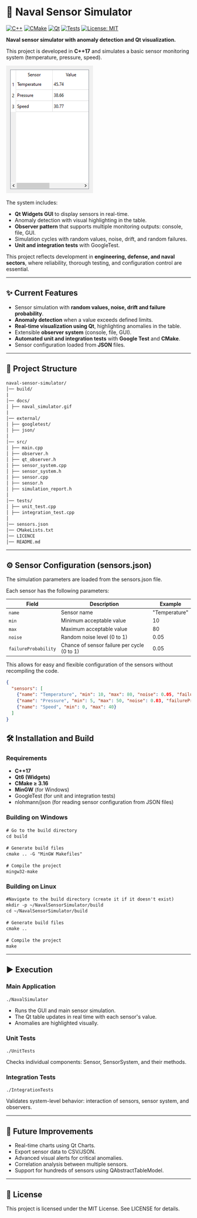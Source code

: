# 🚢 Naval Sensor Simulator

[![C++](https://img.shields.io/badge/C%2B%2B-17-blue)](https://isocpp.org/) 
[![CMake](https://img.shields.io/badge/CMake-3.16+-orange)](https://cmake.org/) 
[![Qt](https://img.shields.io/badge/Qt-6-green)](https://www.qt.io/) 
[![Tests](https://img.shields.io/badge/Tests-GoogleTest-brightgreen)](https://github.com/google/googletest)
[![License: MIT](https://img.shields.io/badge/License-MIT-yellow.svg)](LICENSE)

**Naval sensor simulator with anomaly detection and Qt visualization.**  

This project is developed in **C++17** and simulates a basic sensor monitoring system (temperature, pressure, speed).  

![Naval Sensor Simulator GUI](docs/naval_simulator.gif "Real-time sensor simulation and anomaly detection")


The system includes:

- **Qt Widgets GUI** to display sensors in real-time.  
- Anomaly detection with visual highlighting in the table.  
- **Observer pattern** that supports multiple monitoring outputs: console, file, GUI.  
- Simulation cycles with random values, noise, drift, and random failures.  
- **Unit and integration tests** with GoogleTest.  

This project reflects development in **engineering, defense, and naval sectors**, where reliability, thorough testing, and configuration control are essential.

---

## ✨ Current Features

- Sensor simulation with **random values, noise, drift and failure probability**.  
- **Anomaly detection** when a value exceeds defined limits.  
- **Real-time visualization using Qt**, highlighting anomalies in the table.  
- Extensible **observer system** (console, file, GUI).  
- **Automated unit and integration tests** with **Google Test** and **CMake**.  
- Sensor configuration loaded from **JSON** files.  

---


## 📂 Project Structure
```
naval-sensor-simulator/
│── build/
|
│── docs/
│ ├── naval_simulator.gif
|
│── external/
│ ├── googletest/
│ ├── json/
│ 
│── src/
│ ├── main.cpp
│ ├── observer.h
│ ├── qt_observer.h
│ ├── sensor_system.cpp
│ ├── sensor_system.h
│ ├── sensor.cpp
│ ├── sensor.h
│ ├── simulation_report.h
│
│── tests/
│ ├── unit_test.cpp
│ ├── integration_test.cpp
│
│── sensors.json
│── CMakeLists.txt
│── LICENCE
│── README.md
```
---
## ⚙️ Sensor Configuration (sensors.json)

The simulation parameters are loaded from the sensors.json file.

Each sensor has the following parameters:

| Field | Description | Example |
|---|---|---|
| `name` | Sensor name | "Temperature" |
| `min` | Minimum acceptable value | 10 |
| `max` | Maximum acceptable value | 80 |
| `noise` | Random noise level (0 to 1) | 0.05 |
| `failureProbability` | Chance of sensor failure per cycle (0 to 1) | 0.05 |

This allows for easy and flexible configuration of the sensors without recompiling the code.

```json
{
  "sensors": [
    {"name": "Temperature", "min": 10, "max": 80, "noise": 0.05, "failureProbability": 0.05},
    {"name": "Pressure", "min": 5, "max": 50, "noise": 0.03, "failureProbability": 0.1},
    {"name": "Speed", "min": 0, "max": 40}
  ]
}
```

## 🛠 Installation and Build

### Requirements

- **C++17**  
- **Qt6 (Widgets)**  
- **CMake ≥ 3.16**  
- **MinGW** (for Windows)
- GoogleTest (for unit and integration tests)
- nlohmann/json (for reading sensor configuration from JSON files)

### Building on Windows

```
# Go to the build directory
cd build

# Generate build files
cmake .. -G "MinGW Makefiles"

# Compile the project
mingw32-make
```

### Building on Linux

```
#Navigate to the build directory (create it if it doesn't exist)
mkdir -p ~/NavalSensorSimulator/build
cd ~/NavalSensorSimulator/build

# Generate build files
cmake ..

# Compile the project
make
```

---
## ▶️ Execution

### Main Application
```
./NavalSimulator
```
- Runs the GUI and main sensor simulation.
- The Qt table updates in real time with each sensor's value.
- Anomalies are highlighted visually.


### Unit Tests
```
./UnitTests
```
Checks individual components: Sensor, SensorSystem, and their methods.


### Integration Tests
```
./IntegrationTests
```
Validates system-level behavior: interaction of sensors, sensor system, and observers.

---
## 🔮 Future Improvements
- Real-time charts using Qt Charts.
- Export sensor data to CSV/JSON.
- Advanced visual alerts for critical anomalies.
- Correlation analysis between multiple sensors.
- Support for hundreds of sensors using QAbstractTableModel.

---
## 📄 License
This project is licensed under the MIT License. See LICENSE for details.
